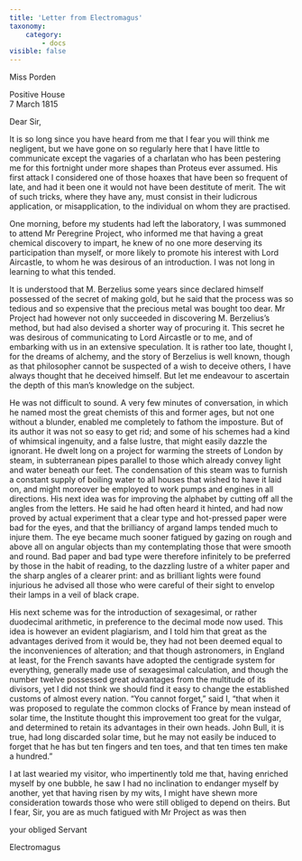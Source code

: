 ```yaml
---
title: 'Letter from Electromagus'
taxonomy:
    category:
        - docs
visible: false
---
```


<div class="author">Miss Porden</div>

Positive House  
7 March 1815  
  
Dear Sir,  
  
It is so long since you have heard from me that I fear you will think me negligent, but we have gone on so regularly here that I have little to communicate except the vagaries of a charlatan who has been pestering me for this fortnight under more shapes than Proteus ever assumed. His first attack I considered one of those hoaxes that have been so frequent of late, and had it been one it would not have been destitute of merit. The wit of such tricks, where they have any, must consist in their ludicrous application, or misapplication, to the individual on whom they are practised.  
  
One morning, before my students had left the laboratory, I was summoned to attend Mr Peregrine Project, who informed me that having a great chemical discovery to impart, he knew of no one more deserving its participation than myself, or more likely to promote his interest with Lord Aircastle, to whom he was desirous of an introduction. I was not long in learning to what this tended.  
  
It is understood that M. Berzelius some years since declared himself possessed of the secret of making gold, but he said that the process was so tedious and so expensive that the precious metal was bought too dear. Mr Project had however not only succeeded in discovering M. Berzelius’s method, but had also devised a shorter way of procuring it. This secret he was desirous of communicating to Lord Aircastle or to me, and of embarking with us in an extensive speculation. It is rather too late, thought I, for the dreams of alchemy, and the story of Berzelius is well known, though as that philosopher cannot be suspected of a wish to deceive others, I have  always thought that he deceived himself. But let me endeavour to ascertain the depth of this man’s knowledge on the subject.  
  
He was not difficult to sound. A very few minutes of conversation, in which he named most the great chemists of this and former ages, but not one without a blunder, enabled me completely to fathom the imposture. But of its author it was not so easy to get rid; and some of his schemes had a kind of whimsical ingenuity, and a false lustre, that might easily dazzle the ignorant. He dwelt long on a project for warming the streets of London by steam, in subterranean pipes parallel to those which already convey light and water beneath our feet. The condensation of this steam was to furnish a constant supply of boiling water to all houses that wished to have it laid on, and might moreover be employed to work pumps and engines in all directions. His next idea was for improving the alphabet by cutting off all the angles from the letters. He said he had often heard it hinted, and had now proved by actual experiment that a clear type and hot-pressed paper were bad for the eyes, and that the brilliancy of argand lamps tended much to injure them. The eye became much sooner fatigued by gazing on rough and above all on angular objects than my contemplating those that were smooth and round. Bad paper and bad type were therefore infinitely to be preferred by those in the habit of reading, to the dazzling lustre of a whiter paper and the sharp angles of a clearer print: and as brilliant lights were found injurious he advised all those who were careful of their sight to envelop their lamps in a veil of black crape.  
  
His next scheme was for the introduction of sexagesimal, or rather duodecimal arithmetic, in preference to the decimal mode now used. This idea is however an evident plagiarism, and I told him that great as the advantages derived from it would be, they had not been deemed equal to the inconveniences of alteration; and that though astronomers, in England at least, for the French savants have adopted the centigrade system for everything, generally made use of sexagesimal calculation, and though the number twelve possessed great advantages from the multitude of its divisors, yet I did not think we should find it easy to change the established customs of almost every nation. “You cannot forget,” said I, “that when it was proposed to regulate the common clocks of France by mean instead of solar time, the Institute thought this improvement too great for the vulgar, and determined to retain its advantages in their own heads. John Bull, it is true, had long discarded solar time, but he may not easily be induced to forget that he has but ten fingers and ten toes, and that ten times ten make a hundred.”  
  
I at last wearied my visitor, who impertinently told me that, having enriched myself by one bubble, he saw I had no inclination to endanger myself by another, yet that having risen by my wits, I might have shewn more consideration towards those who were still obliged to depend on theirs. But I fear, Sir, you are as much fatigued with Mr Project as was then  
  
your obliged Servant  
  
Electromagus  
  